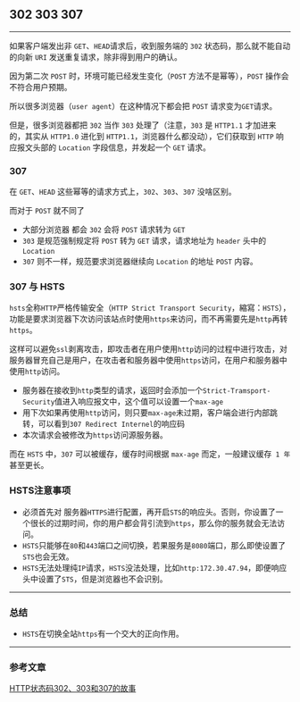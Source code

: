 ## 302 303 307
___
如果客户端发出非 `GET`、`HEAD`请求后，收到服务端的 `302` 状态码，那么就不能自动的向新 `URI` 发送重复请求，除非得到用户的确认。

因为第二次 `POST` 时，环境可能已经发生变化（`POST` 方法不是幂等），`POST` 操作会不符合用户预期。

所以很多浏览器（`user agent`）在这种情况下都会把 `POST` 请求变为`GET`请求。



但是，很多浏览器都把 `302` 当作 `303` 处理了（注意，`303` 是 `HTTP1.1` 才加进来的，其实从 `HTTP1.0` 进化到 `HTTP1.1`，浏览器什么都没动），它们获取到 `HTTP` 响应报文头部的 `Location` 字段信息，并发起一个 `GET` 请求。

### 307
在 `GET`、`HEAD` 这些幂等的请求方式上，`302`、`303`、`307` 没啥区别。

而对于 `POST` 就不同了
* 大部分浏览器 都会 `302` 会将 `POST` 请求转为 `GET`
* `303` 是规范强制规定将 `POST` 转为 `GET` 请求，请求地址为 `header` 头中的 `Location`
*  `307` 则不一样，规范要求浏览器继续向 `Location` 的地址 `POST` 内容。

### 307 与 HSTS
`hsts`全称`HTTP`严格传输安全（`HTTP Strict Transport Security`，縮寫：`HSTS`），功能是要求浏览器下次访问该站点时使用`https`来访问，而不再需要先是`http`再转`https`。

这样可以避免`ssl`剥离攻击，即攻击者在用户使用`http`访问的过程中进行攻击，对服务器冒充自己是用户，在攻击者和服务器中使用`https`访问，在用户和服务器中使用`http`访问。

* 服务器在接收到`http`类型的请求，返回时会添加一个`Strict-Tramsport-Security`值进入响应报文中，这个值可以设置一个`max-age`
* 用下次如果再使用`http`访问，则只要`max-age`未过期，客户端会进行内部跳转，可以看到`307 Redirect Internel`的响应码
* 本次请求会被修改为`https`访问源服务器。

而在 `HSTS` 中，`307` 可以被缓存，缓存时间根据 `max-age` 而定，一般建议缓存` 1 年`甚至更长。

### HSTS注意事项
* 必须首先对 服务器`HTTPS`进行配置，再开启`STS`的响应头。否则，你设置了一个很长的过期时间，你的用户都会背引流到`https`，那么你的服务就会无法访问。
* `HSTS`只能够在`80`和`443`端口之间切换，若果服务是`8080`端口，那么即使设置了`STS`也会无效。
* `HSTS`无法处理纯`IP`请求，`HSTS`没法处理，比如`http:172.30.47.94`，即便响应头中设置了`STS`，但是浏览器也不会识别。
___
### 总结
* `HSTS`在切换全站`https`有一个交大的正向作用。

___
### 参考文章
[HTTP状态码302、303和307的故事](https://www.cnblogs.com/cswuyg/p/3871976.html)